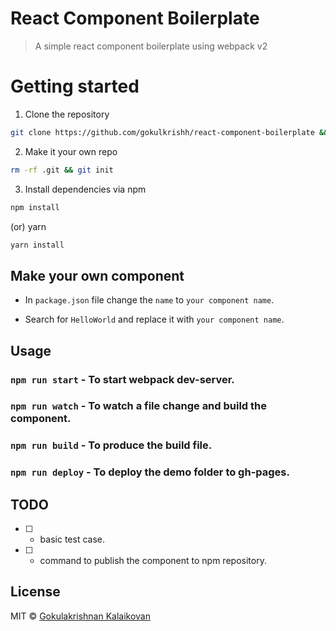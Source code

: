 # React Component Boilerplate

> A simple react component boilerplate using webpack v2

# Getting started

1. Clone the repository

```bash 
git clone https://github.com/gokulkrishh/react-component-boilerplate && cd react-component-boilerplate
```

2. Make it your own repo

```bash 
rm -rf .git && git init
```

3. Install dependencies via npm

```bash
npm install
```

(or) yarn

```bash
yarn install
```

## Make your own component

- In `package.json` file change the `name` to `your component name`.

- Search for `HelloWorld` and replace it with `your component name`.

## Usage

### `npm run start`  - To start webpack dev-server.

### `npm run watch`  - To watch a file change and build the component.

### `npm run build`  - To produce the build file.

### `npm run deploy` - To deploy the demo folder to gh-pages.

## TODO

- [ ] - basic test case.
- [ ] - command to publish the component to npm repository.

## License

MIT © [Gokulakrishnan Kalaikovan](https://github.com/gokulkrishh)
